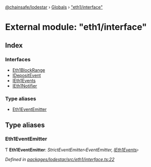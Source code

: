 [@chainsafe/lodestar](../README.md) › [Globals](../globals.md) › ["eth1/interface"](_eth1_interface_.md)

# External module: "eth1/interface"

## Index

### Interfaces

* [Eth1BlockRange](../interfaces/_eth1_interface_.eth1blockrange.md)
* [IDepositEvent](../interfaces/_eth1_interface_.idepositevent.md)
* [IEth1Events](../interfaces/_eth1_interface_.ieth1events.md)
* [IEth1Notifier](../interfaces/_eth1_interface_.ieth1notifier.md)

### Type aliases

* [Eth1EventEmitter](_eth1_interface_.md#eth1eventemitter)

## Type aliases

###  Eth1EventEmitter

Ƭ **Eth1EventEmitter**: *StrictEventEmitter‹EventEmitter, [IEth1Events](../interfaces/_eth1_interface_.ieth1events.md)›*

*Defined in [packages/lodestar/src/eth1/interface.ts:22](https://github.com/ChainSafe/lodestar/blob/6b0ca980c/packages/lodestar/src/eth1/interface.ts#L22)*
